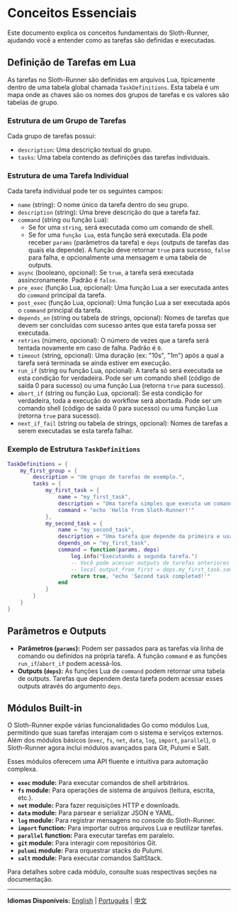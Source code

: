 # Conceitos Essenciais

Este documento explica os conceitos fundamentais do Sloth-Runner, ajudando você a entender como as tarefas são definidas e executadas.

## Definição de Tarefas em Lua

As tarefas no Sloth-Runner são definidas em arquivos Lua, tipicamente dentro de uma tabela global chamada `TaskDefinitions`. Esta tabela é um mapa onde as chaves são os nomes dos grupos de tarefas e os valores são tabelas de grupo.

### Estrutura de um Grupo de Tarefas

Cada grupo de tarefas possui:
*   `description`: Uma descrição textual do grupo.
*   `tasks`: Uma tabela contendo as definições das tarefas individuais.

### Estrutura de uma Tarefa Individual

Cada tarefa individual pode ter os seguintes campos:

*   `name` (string): O nome único da tarefa dentro do seu grupo.
*   `description` (string): Uma breve descrição do que a tarefa faz.
*   `command` (string ou função Lua):
    *   Se for uma `string`, será executada como um comando de shell.
    *   Se for uma `função Lua`, esta função será executada. Ela pode receber `params` (parâmetros da tarefa) e `deps` (outputs de tarefas das quais ela depende). A função deve retornar `true` para sucesso, `false` para falha, e opcionalmente uma mensagem e uma tabela de outputs.
*   `async` (booleano, opcional): Se `true`, a tarefa será executada assincronamente. Padrão é `false`.
*   `pre_exec` (função Lua, opcional): Uma função Lua a ser executada antes do `command` principal da tarefa.
*   `post_exec` (função Lua, opcional): Uma função Lua a ser executada após o `command` principal da tarefa.
*   `depends_on` (string ou tabela de strings, opcional): Nomes de tarefas que devem ser concluídas com sucesso antes que esta tarefa possa ser executada.
*   `retries` (número, opcional): O número de vezes que a tarefa será tentada novamente em caso de falha. Padrão é `0`.
*   `timeout` (string, opcional): Uma duração (ex: "10s", "1m") após a qual a tarefa será terminada se ainda estiver em execução.
*   `run_if` (string ou função Lua, opcional): A tarefa só será executada se esta condição for verdadeira. Pode ser um comando shell (código de saída 0 para sucesso) ou uma função Lua (retorna `true` para sucesso).
*   `abort_if` (string ou função Lua, opcional): Se esta condição for verdadeira, toda a execução do workflow será abortada. Pode ser um comando shell (código de saída 0 para sucesso) ou uma função Lua (retorna `true` para sucesso).
*   `next_if_fail` (string ou tabela de strings, opcional): Nomes de tarefas a serem executadas se esta tarefa falhar.

### Exemplo de Estrutura `TaskDefinitions`

```lua
TaskDefinitions = {
    my_first_group = {
        description = "Um grupo de tarefas de exemplo.",
        tasks = {
            my_first_task = {
                name = "my_first_task",
                description = "Uma tarefa simples que executa um comando shell.",
                command = "echo 'Hello from Sloth-Runner!'"
            },
            my_second_task = {
                name = "my_second_task",
                description = "Uma tarefa que depende da primeira e usa uma função Lua.",
                depends_on = "my_first_task",
                command = function(params, deps)
                    log.info("Executando a segunda tarefa.")
                    -- Você pode acessar outputs de tarefas anteriores via 'deps'
                    -- local output_from_first = deps.my_first_task.some_output
                    return true, "echo 'Second task completed!'"
                end
            }
        }
    }
}
```

## Parâmetros e Outputs

*   **Parâmetros (`params`):** Podem ser passados para as tarefas via linha de comando ou definidos na própria tarefa. A função `command` e as funções `run_if`/`abort_if` podem acessá-los.
*   **Outputs (`deps`):** As funções Lua de `command` podem retornar uma tabela de outputs. Tarefas que dependem desta tarefa podem acessar esses outputs através do argumento `deps`.

## Módulos Built-in

O Sloth-Runner expõe várias funcionalidades Go como módulos Lua, permitindo que suas tarefas interajam com o sistema e serviços externos. Além dos módulos básicos (`exec`, `fs`, `net`, `data`, `log`, `import`, `parallel`), o Sloth-Runner agora inclui módulos avançados para Git, Pulumi e Salt.

Esses módulos oferecem uma API fluente e intuitiva para automação complexa.

*   **`exec` module:** Para executar comandos de shell arbitrários.
*   **`fs` module:** Para operações de sistema de arquivos (leitura, escrita, etc.).
*   **`net` module:** Para fazer requisições HTTP e downloads.
*   **`data` module:** Para parsear e serializar JSON e YAML.
*   **`log` module:** Para registrar mensagens no console do Sloth-Runner.
*   **`import` function:** Para importar outros arquivos Lua e reutilizar tarefas.
*   **`parallel` function:** Para executar tarefas em paralelo.
*   **`git` module:** Para interagir com repositórios Git.
*   **`pulumi` module:** Para orquestrar stacks do Pulumi.
*   **`salt` module:** Para executar comandos SaltStack.

Para detalhes sobre cada módulo, consulte suas respectivas seções na documentação.

---
**Idiomas Disponíveis:**
[English](../en/core-concepts.md) | [Português](./core-concepts.md) | [中文](../zh/core-concepts.md)